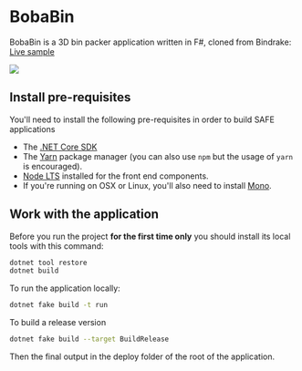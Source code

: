 # BobaBin

BobaBin is a 3D bin packer application written in F#, cloned from Bindrake: [Live sample](https://bindrake.com/) 

<img src="https://bindrake.com/favicon.png"></img>
## Install pre-requisites

You'll need to install the following pre-requisites in order to build SAFE applications

* The [.NET Core SDK](https://www.microsoft.com/net/download)
* The [Yarn](https://yarnpkg.com/lang/en/docs/install/) package manager (you can also use `npm` but the usage of `yarn` is encouraged).
* [Node LTS](https://nodejs.org/en/download/) installed for the front end components.
* If you're running on OSX or Linux, you'll also need to install [Mono](https://www.mono-project.com/docs/getting-started/install/).

## Work with the application

Before you run the project **for the first time only** you should install its local tools with this command:

```bash
dotnet tool restore
dotnet build
```

To run the application locally:

```bash
dotnet fake build -t run
```

To build a release version
```bash
dotnet fake build --target BuildRelease
```

Then the final output in the deploy folder of the root of the application. 
